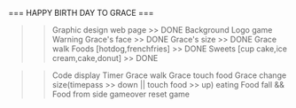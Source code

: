 === HAPPY BIRTH DAY TO GRACE ===

>> Graphic
  design web page >> DONE
  Background 
  Logo game
  Warning 
  Grace's face >> DONE 
  Grace's size >> DONE
  Grace walk
  Foods [hotdog,frenchfries] >> DONE
  Sweets [cup cake,ice cream,cake,donut] >> DONE
  
  
>> Code
  display
  Timer
  Grace walk
  Grace touch food
  Grace change size(timepass >> down || touch food >> up)
  eating
  Food fall && Food from side
  gameover
  reset game
  
